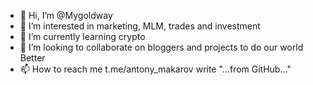 - 👋 Hi, I’m @Mygoldway
- 👀 I’m interested in marketing, MLM, trades and investment
- 🌱 I’m currently learning crypto
- 💞️ I’m looking to collaborate on bloggers and projects to do our world Better
- 📫 How to reach me t.me/antony_makarov write "...from GitHub..."

<!---
Mygoldway/Mygoldway is a ✨ special ✨ repository because its `README.md` (this file) appears on your GitHub profile.
You can click the Preview link to take a look at your changes.
--->
